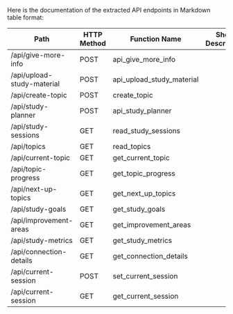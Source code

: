 Here is the documentation of the extracted API endpoints in Markdown table format:

| Path                             | HTTP Method | Function Name          | Short Description | Auth Required |
|----------------------------------|-------------|------------------------|-------------------|---------------|
| /api/give-more-info              | POST        | api_give_more_info     |                   |               |
| /api/upload-study-material       | POST        | api_upload_study_material |                   |               |
| /api/create-topic                | POST        | create_topic           |                   |               |
| /api/study-planner               | POST        | api_study_planner      |                   |               |
| /api/study-sessions              | GET         | read_study_sessions     |                   |               |
| /api/topics                      | GET         | read_topics            |                   |               |
| /api/current-topic               | GET         | get_current_topic      |                   |               |
| /api/topic-progress              | GET         | get_topic_progress     |                   |               |
| /api/next-up-topics             | GET         | get_next_up_topics     |                   |               |
| /api/study-goals                | GET         | get_study_goals       |                   |               |
| /api/improvement-areas           | GET         | get_improvement_areas  |                   |               |
| /api/study-metrics              | GET         | get_study_metrics      |                   |               |
| /api/connection-details          | GET         | get_connection_details  |                   |               |
| /api/current-session             | POST        | set_current_session     |                   |               |
| /api/current-session             | GET         | get_current_session     |                   |               |